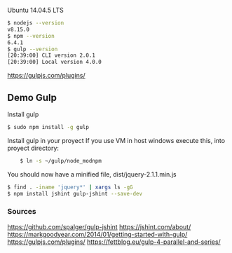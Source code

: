 Ubuntu 14.04.5 LTS
```bash
$ nodejs --version
v8.15.0
$ npm --version
6.4.1
$ gulp --version
[20:39:00] CLI version 2.0.1
[20:39:00] Local version 4.0.0
```
https://gulpjs.com/plugins/

## Demo Gulp
Install gulp
```bash
$ sudo npm install -g gulp
```


Install gulp in your proyect
If you use VM in host windows execute this, into proyect directory:
```bash
	$ ln -s ~/gulp/node_modnpm
```
You should now have a minified file, dist/jquery-2.1.1.min.js
```bash
$ find . -iname 'jquery*' | xargs ls -gG
$ npm install jshint gulp-jshint --save-dev
```

### Sources
https://github.com/spalger/gulp-jshint
https://jshint.com/about/
https://markgoodyear.com/2014/01/getting-started-with-gulp/
https://gulpjs.com/plugins/
https://fettblog.eu/gulp-4-parallel-and-series/


